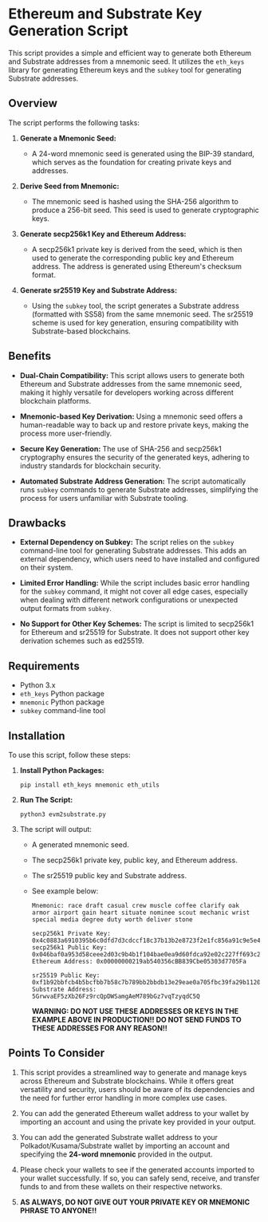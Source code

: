 # Ethereum and Substrate Key Generation Script

This script provides a simple and efficient way to generate both Ethereum and Substrate addresses from a mnemonic seed. It utilizes the `eth_keys` library for generating Ethereum keys and the `subkey` tool for generating Substrate addresses. 

## Overview

The script performs the following tasks:

1. **Generate a Mnemonic Seed:** 
   - A 24-word mnemonic seed is generated using the BIP-39 standard, which serves as the foundation for creating private keys and addresses.

2. **Derive Seed from Mnemonic:**
   - The mnemonic seed is hashed using the SHA-256 algorithm to produce a 256-bit seed. This seed is used to generate cryptographic keys.

3. **Generate secp256k1 Key and Ethereum Address:**
   - A secp256k1 private key is derived from the seed, which is then used to generate the corresponding public key and Ethereum address. The address is generated using Ethereum's checksum format.

4. **Generate sr25519 Key and Substrate Address:**
   - Using the `subkey` tool, the script generates a Substrate address (formatted with SS58) from the same mnemonic seed. The sr25519 scheme is used for key generation, ensuring compatibility with Substrate-based blockchains.

## Benefits

- **Dual-Chain Compatibility:** This script allows users to generate both Ethereum and Substrate addresses from the same mnemonic seed, making it highly versatile for developers working across different blockchain platforms.
  
- **Mnemonic-based Key Derivation:** Using a mnemonic seed offers a human-readable way to back up and restore private keys, making the process more user-friendly.

- **Secure Key Generation:** The use of SHA-256 and secp256k1 cryptography ensures the security of the generated keys, adhering to industry standards for blockchain security.

- **Automated Substrate Address Generation:** The script automatically runs `subkey` commands to generate Substrate addresses, simplifying the process for users unfamiliar with Substrate tooling.

## Drawbacks

- **External Dependency on Subkey:** The script relies on the `subkey` command-line tool for generating Substrate addresses. This adds an external dependency, which users need to have installed and configured on their system.
  
- **Limited Error Handling:** While the script includes basic error handling for the `subkey` command, it might not cover all edge cases, especially when dealing with different network configurations or unexpected output formats from `subkey`.

- **No Support for Other Key Schemes:** The script is limited to secp256k1 for Ethereum and sr25519 for Substrate. It does not support other key derivation schemes such as ed25519.

## Requirements

- Python 3.x
- `eth_keys` Python package
- `mnemonic` Python package
- `subkey` command-line tool

## Installation

To use this script, follow these steps:

1. **Install Python Packages:**
   ```
   pip install eth_keys mnemonic eth_utils
   ```

2. **Run The Script:**
   ```
   python3 evm2substrate.py
   ```

3. The script will output:
   - A generated mnemonic seed.
   - The secp256k1 private key, public key, and Ethereum address.
   - The sr25519 public key and Substrate address.
   - See example below:
     ```
     Mnemonic: race draft casual crew muscle coffee clarify oak armor airport gain heart situate nominee scout mechanic wrist special media degree duty worth deliver stone

     secp256k1 Private Key: 0x4c0883a6910395b6c0dfd7d3cdccf18c37b13b2e8723f2e1fc856a91c9e5e4a2
     secp256k1 Public Key: 0x046baf0a953d58ceee2d03c9b4b1f104bae0ea9d60fdca92e02c227ff693c2d306f0010e5a57d4fa09171a181bafe9b8a5c6d800ca2c5d2de1a44b95c19b7c6c0f
     Ethereum Address: 0x00000000219ab540356cBB839Cbe05303d7705Fa

     sr25519 Public Key: 0xf1b92bbfcb4b5bcfbb7b58c7b789bb2bbdb13e29eae0a705fbc39fa29b112061
     Substrate Address: 5GrwvaEF5zXb26Fz9rcQpDWSamgAeM789bGz7vqTzyqdC5Q
     ```

     **WARNING: DO NOT USE THESE ADDRESSES OR KEYS IN THE EXAMPLE ABOVE IN PRODUCTION!! DO NOT SEND FUNDS TO THESE ADDRESSES FOR ANY REASON!!**

## Points To Consider

1. This script provides a streamlined way to generate and manage keys across Ethereum and Substrate blockchains. While it offers great versatility and security, users should be aware of         its dependencies and the need for further error handling in more complex use cases.

2. You can add the generated Ethereum wallet address to your wallet by importing an account and using the private key provided in your output.

3. You can add the generated Substrate wallet address to your Polkadot/Kusama/Substrate wallet by importing an account and specifying the **24-word mnemonic** provided in the output.

4. Please check your wallets to see if the generated accounts imported to your wallet successfully. If so, you can safely send, receive, and transfer funds to and from these wallets on their respective networks.

5. **AS ALWAYS, DO NOT GIVE OUT YOUR PRIVATE KEY OR MNEMONIC PHRASE TO ANYONE!!**
